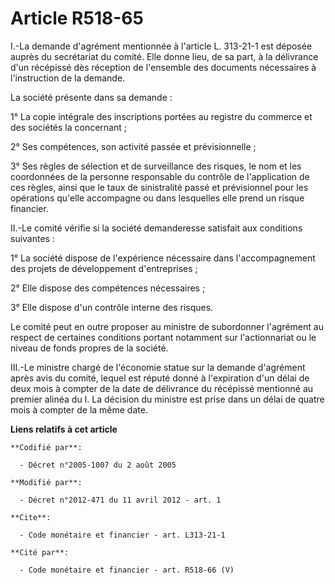 # Article R518-65

I.-La demande d'agrément mentionnée à l'article L. 313-21-1 est déposée auprès du secrétariat du comité. Elle donne lieu, de
sa part, à la délivrance d'un récépissé dès réception de l'ensemble des documents nécessaires à l'instruction de la demande. 

La société présente dans sa demande : 

1° La copie intégrale des inscriptions portées au registre du commerce et des sociétés la concernant ; 

2° Ses compétences, son activité passée et prévisionnelle ; 

3° Ses règles de sélection et de surveillance des risques, le nom et les coordonnées de la personne responsable du contrôle
de l'application de ces règles, ainsi que le taux de sinistralité passé et prévisionnel pour les opérations qu'elle
accompagne ou dans lesquelles elle prend un risque financier. 

II.-Le comité vérifie si la société demanderesse satisfait aux conditions suivantes : 

1° La société dispose de l'expérience nécessaire dans l'accompagnement des projets de développement d'entreprises ; 

2° Elle dispose des compétences nécessaires ; 

3° Elle dispose d'un contrôle interne des risques. 

Le comité peut en outre proposer au ministre de subordonner l'agrément au respect de certaines conditions portant notamment
sur l'actionnariat ou le niveau de fonds propres de la société. 

III.-Le ministre chargé de l'économie statue sur la demande d'agrément après avis du comité, lequel est réputé donné à
l'expiration d'un délai de deux mois à compter de la date de délivrance du récépissé mentionné au premier alinéa du I. La
décision du ministre est prise dans un délai de quatre mois à compter de la même date.

**Liens relatifs à cet article**

	**Codifié par**:

	  - Décret n°2005-1007 du 2 août 2005

	**Modifié par**:

	  - Décret n°2012-471 du 11 avril 2012 - art. 1

	**Cite**:

	  - Code monétaire et financier - art. L313-21-1

	**Cité par**:

	  - Code monétaire et financier - art. R518-66 (V)
